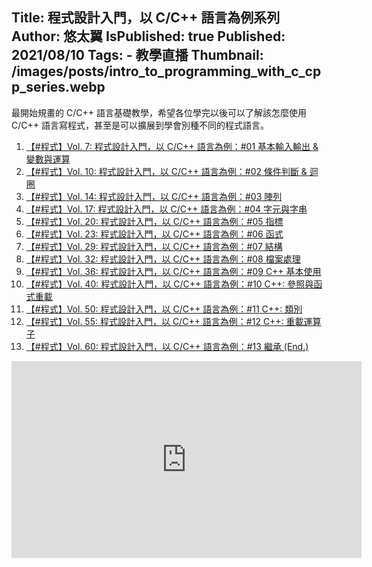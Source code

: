 Title: 程式設計入門，以 C/C++ 語言為例系列
Author: 悠太翼
IsPublished: true
Published: 2021/08/10
Tags:
    - 教學直播
Thumbnail: /images/posts/intro_to_programming_with_c_cpp_series.webp
---
最開始規畫的 C/C++ 語言基礎教學，希望各位學完以後可以了解該怎麼使用 C/C++ 語言寫程式，甚至是可以擴展到學會別種不同的程式語言。

1. [【#程式】Vol. 7: 程式設計入門，以 C/C++ 語言為例：#01 基本輸入輸出 & 變數與運算](https://www.youtube.com/watch?v=dDFZ9v9MOJA&list=PLHDTW9-5SsB_PDhTEn6fRp83UY1q06p-M&index=1&pp=gAQBiAQB)
1. [【#程式】Vol. 10: 程式設計入門，以 C/C++ 語言為例：#02 條件判斷 & 迴圈](https://www.youtube.com/watch?v=weh2FarXZNc&list=PLHDTW9-5SsB_PDhTEn6fRp83UY1q06p-M&index=2&t=6945s&pp=gAQBiAQB)
1. [【#程式】Vol. 14: 程式設計入門，以 C/C++ 語言為例：#03 陣列](https://www.youtube.com/watch?v=CLUQ93efUrk&list=PLHDTW9-5SsB_PDhTEn6fRp83UY1q06p-M&index=3&pp=gAQBiAQB)
1. [【#程式】Vol. 17: 程式設計入門，以 C/C++ 語言為例：#04 字元與字串](https://www.youtube.com/watch?v=p7ho7-qJ-Z8&list=PLHDTW9-5SsB_PDhTEn6fRp83UY1q06p-M&index=4&pp=gAQBiAQB)
1. [【#程式】Vol. 20: 程式設計入門，以 C/C++ 語言為例：#05 指標](https://www.youtube.com/watch?v=VtLt3AYNJ6M&list=PLHDTW9-5SsB_PDhTEn6fRp83UY1q06p-M&index=5&pp=gAQBiAQB)
1. [【#程式】Vol. 23: 程式設計入門，以 C/C++ 語言為例：#06 函式](https://www.youtube.com/watch?v=sSLHBc9bU7M&list=PLHDTW9-5SsB_PDhTEn6fRp83UY1q06p-M&index=6&t=4003s&pp=gAQBiAQB)
1. [【#程式】Vol. 29: 程式設計入門，以 C/C++ 語言為例：#07 結構](https://www.youtube.com/watch?v=WZ3D10_ZQtU&list=PLHDTW9-5SsB_PDhTEn6fRp83UY1q06p-M&index=7&t=1s&pp=gAQBiAQB)
1. [【#程式】Vol. 32: 程式設計入門，以 C/C++ 語言為例：#08 檔案處理](https://www.youtube.com/watch?v=wczBKvuJDfo&list=PLHDTW9-5SsB_PDhTEn6fRp83UY1q06p-M&index=8&pp=gAQBiAQB)
1. [【#程式】Vol. 36: 程式設計入門，以 C/C++ 語言為例：#09 C++ 基本使用](https://www.youtube.com/watch?v=KjG4B0wXxec&list=PLHDTW9-5SsB_PDhTEn6fRp83UY1q06p-M&index=9&t=6543s&pp=gAQBiAQB)
1. [【#程式】Vol. 40: 程式設計入門，以 C/C++ 語言為例：#10 C++: 參照與函式重載](https://www.youtube.com/watch?v=hVXFGXzeWz4&list=PLHDTW9-5SsB_PDhTEn6fRp83UY1q06p-M&index=10&pp=gAQBiAQB)
1. [【#程式】Vol. 50: 程式設計入門，以 C/C++ 語言為例：#11 C++: 類別](https://www.youtube.com/watch?v=XwnUyousq3o&list=PLHDTW9-5SsB_PDhTEn6fRp83UY1q06p-M&index=11&pp=gAQBiAQB)
1. [【#程式】Vol. 55: 程式設計入門，以 C/C++ 語言為例：#12 C++: 重載運算子](https://www.youtube.com/watch?v=t-JN-yuqT-c&list=PLHDTW9-5SsB_PDhTEn6fRp83UY1q06p-M&index=12&pp=gAQBiAQB)
1. [【#程式】Vol. 60: 程式設計入門，以 C/C++ 語言為例：#13 繼承 (End.)](https://www.youtube.com/watch?v=VjFCEMnahaY&list=PLHDTW9-5SsB_PDhTEn6fRp83UY1q06p-M&index=13&pp=gAQBiAQB)

<iframe width="560" height="315" src="https://www.youtube.com/embed/videoseries?list=PLHDTW9-5SsB_PDhTEn6fRp83UY1q06p-M" title="YouTube video player" frameborder="0" allow="accelerometer; autoplay; clipboard-write; encrypted-media; gyroscope; picture-in-picture; web-share" allowfullscreen></iframe>